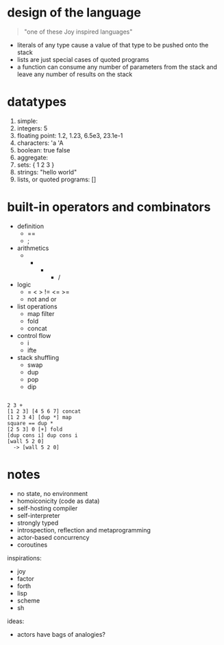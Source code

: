 # design of the language

> "one of these Joy inspired languages"

- literals of any type cause a value of that type to be pushed onto the stack
- lists are just special cases of quoted programs
- a function can consume any number of parameters from the stack and leave any number of results on the stack

# datatypes

1. simple: 
  1. integers: 5
  2. floating point: 1.2, 1.23, 6.5e3, 23.1e-1 
  2. characters: 'a 'A
  3. boolean: true false 
2. aggregate: 
  1. sets: { 1 2 3 } 
  2. strings: "hello world"
  3. lists, or quoted programs: []

# built-in operators and combinators

- definition 
  - == 
  - ;
- arithmetics
  - +  -  *  / 
- logic
  - =  <  >  !=  <=  >=
  - not and or
- list operations
  - map filter 
  - fold
  - concat
- control flow
  - i
  - ifte
- stack shuffling
  - swap
  - dup
  - pop
  - dip

```xor

2 3 +
[1 2 3] [4 5 6 7] concat
[1 2 3 4] [dup *] map
square == dup *  
[2 5 3] 0 [+] fold
[dup cons i] dup cons i
[wall 5 2 0]
  -> [wall 5 2 0]
```

# notes

- no state, no environment
- homoiconicity (code as data) 
- self-hosting compiler
- self-interpreter
- strongly typed
- introspection, reflection and metaprogramming
- actor-based concurrency
- coroutines

inspirations:

- joy
- factor
- forth
- lisp
- scheme 
- sh

ideas:

- actors have bags of analogies?
